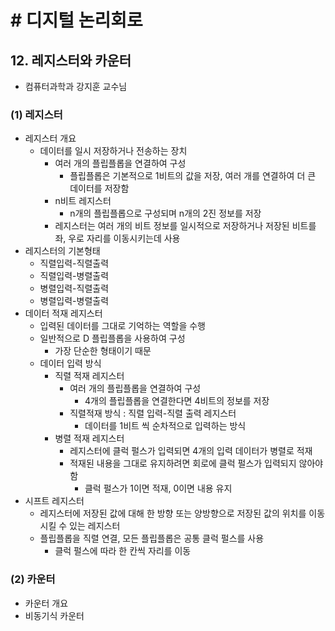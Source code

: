 # # 디지털 논리회로

## 12. 레지스터와 카운터

- 컴퓨터과학과 강지훈 교수님

### (1) 레지스터

- 레지스터 개요
    - 데이터를 일시 저장하거나 전송하는 장치
        - 여러 개의 플립플롭을 연결하여 구성
            - 플립플롭은 기본적으로 1비트의 값을 저장, 여러 개를 연결하여 더 큰 데이터를 저장함
        - n비트 레지스터
            - n개의 플립플롭으로 구성되며 n개의 2진 정보를 저장
        - 레지스터는 여러 개의 비트 정보를 일시적으로 저장하거나 저장된 비트를 좌, 우로 자리를 이동시키는데 사용
- 레지스터의 기본형태
    - 직렬입력-직렬출력
    - 직렬입력-병렬출력
    - 병렬입력-직렬출력
    - 병렬입력-병렬출력
- 데이터 적재 레지스터
    - 입력된 데이터를 그대로 기억하는 역할을 수행
    - 일반적으로 D 플립플롭을 사용하여 구성
        - 가장 단순한 형태이기 때문
    - 데이터 입력 방식
        - 직렬 적재 레지스터
            - 여러 개의 플립플롭을 연결하여 구성
                - 4개의 플립플롭을 연결한다면 4비트의 정보를 저장
            - 직렬적재 방식 : 직렬 입력-직렬 출력 레지스터
                - 데이터를 1비트 씩 순차적으로 입력하는 방식
        - 병렬 적재 레지스터
            - 레지스터에 클럭 펄스가 입력되면 4개의 입력 데이터가 병렬로 적재
            - 적재된 내용을 그대로 유지하려면 회로에 클럭 펄스가 입력되지 않아야 함
                - 클럭 펄스가 1이면 적재, 0이면 내용 유지
- 시프트 레지스터
    - 레지스터에 저장된 값에 대해 한 방향 또는 양방향으로 저장된 값의 위치를 이동시킬 수 있는 레지스터
    - 플립플롭을 직렬 연결, 모든 플립플롭은 공통 클럭 펄스를 사용
        - 클럭 펄스에 따라 한 칸씩 자리를 이동

### (2) 카운터

- 카운터 개요
- 비동기식 카운터

